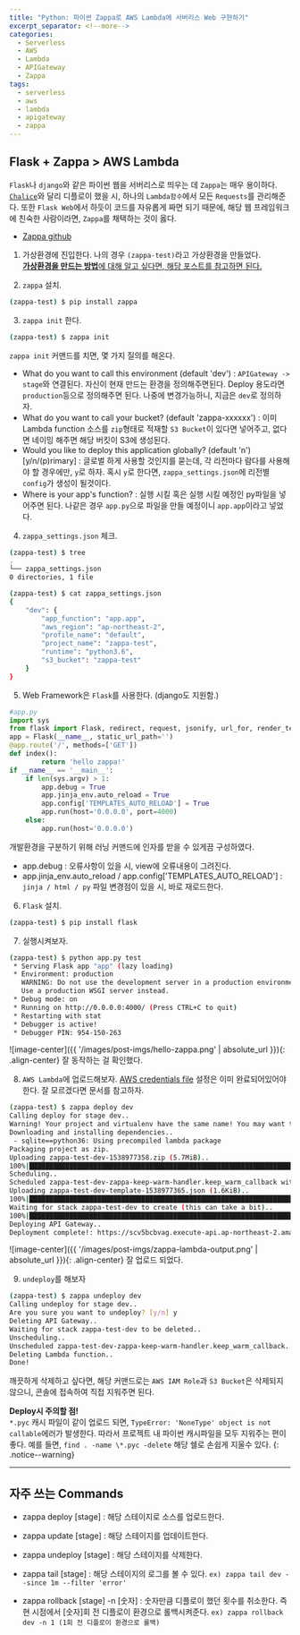 ```yaml
---
title: "Python: 파이썬 Zappa로 AWS Lambda에 서버리스 Web 구현하기"
excerpt_separator: <!--more-->
categories:
  - Serverless
  - AWS
  - Lambda
  - APIGateway
  - Zappa
tags: 
  - serverless
  - aws
  - lambda
  - apigateway
  - zappa
---
```


## Flask + Zappa > AWS Lambda
`Flask`나 `django`와 같은 파이썬 웹을 서버리스로 띄우는 데 `Zappa`는 매우 용이하다. [`Chalice`](https://hidekuma.github.io/python/chalice/serverless/python-chalice/)와 달리 디플로이 했을 시, 하나의 `Lambda함수`에서 모든 `Requests`를 관리해준다. 또한 `Flask Web`에서 하듯이 코드를 자유롭게 짜면 되기 때문에, 해당 웹 프레임워크에 친숙한 사람이라면, `Zappa`를 채택하는 것이 옳다.
* [Zappa github](https://github.com/Miserlou/Zappa)

1. 가상환경에 진입한다. 나의 경우 `(zappa-test)`라고 가상환경을 만들었다. <br>[**가상환경을 만드는 방법**에 대해 알고 싶다면, 해당 포스트를 참고하면 된다.](https://hidekuma.github.io/python/virtualenv/virtualenvwrapper/python-virtualenv-wrapper/)

<!--more-->
2. `zappa` 설치.
```bash
(zappa-test) $ pip install zappa
```

3. `zappa init` 한다.
```bash
(zappa-test) $ zappa init
```
`zappa init` 커맨드를 치면, 몇 가지 질의를 해온다. 
- What do you want to call this environment (default 'dev')
	: `APIGateway -> stage`와 연결된다. 자신이 현재 만드는 환경을 정의해주면된다. Deploy 용도라면 `production`등으로 정의해주면 된다. 나중에 변경가능하니, 지금은 `dev`로 정의하자. 
- What do you want to call your bucket? (default 'zappa-xxxxxx')
	: 이미 Lambda function 소스를 `zip`형태로 적재할 `S3 Bucket`이 있다면 넣어주고, 없다면 네이밍 해주면 해당 버킷이 S3에 생성된다.
- Would you like to deploy this application globally? (default 'n') [y/n/(p)rimary]
	: 글로벌 하게 사용할 것인지를 묻는데, 각 리전마다 람다를 사용해야 할 경우에만, `y`로 하자. 혹시 `y`로 한다면, `zappa_settings.json`에 리전별 `config`가 생성이 될것이다.
- Where is your app's function?
	: 실행 시킬 혹은 실행 시킬 예정인 py파일을 넣어주면 된다. 나같은 경우 `app.py`으로 파일을 만들 예정이니 `app.app`이라고 넣었다.
4. `zappa_settings.json` 체크.
```bash
(zappa-test) $ tree
.
└── zappa_settings.json
0 directories, 1 file
```
```bash
(zappa-test) $ cat zappa_settings.json
{
    "dev": {
        "app_function": "app.app",
        "aws_region": "ap-northeast-2",
        "profile_name": "default",
        "project_name": "zappa-test",
        "runtime": "python3.6",
        "s3_bucket": "zappa-test"
    }
}
```

5. Web Framework은 `Flask`를 사용한다. (django도 지원함.)
```python
#app.py
import sys
from flask import Flask, redirect, request, jsonify, url_for, render_template
app = Flask(__name__, static_url_path='')
@app.route('/', methods=['GET'])
def index():
		return 'hello zappa!'
if __name__ == '__main__':
    if len(sys.argv) > 1:
        app.debug = True
        app.jinja_env.auto_reload = True
        app.config['TEMPLATES_AUTO_RELOAD'] = True
        app.run(host='0.0.0.0', port=4000)
    else:
        app.run(host='0.0.0.0')
```
개발환경을 구분하기 위해 러닝 커맨드에 인자를 받을 수 있게끔 구성하였다. 
- app.debug
	: 오류사항이 있을 시, view에 오류내용이 그려진다.
- app.jinja_env.auto_reload / app.config['TEMPLATES_AUTO_RELOAD'] 
	: `jinja / html / py` 파일 변경점이 있을 시, 바로 재로드한다.

6. `Flask` 설치.
```bash
(zappa-test) $ pip install flask
```

7. 실행시켜보자.
```bash
(zappa-test) $ python app.py test
 * Serving Flask app "app" (lazy loading)
 * Environment: production
   WARNING: Do not use the development server in a production environment.
   Use a production WSGI server instead.
 * Debug mode: on
 * Running on http://0.0.0.0:4000/ (Press CTRL+C to quit)
 * Restarting with stat
 * Debugger is active!
 * Debugger PIN: 954-150-263
```
![image-center]({{ '/images/post-imgs/hello-zappa.png' | absolute_url }}){: .align-center}
잘 동작하는 걸 확인했다.

8. `AWS Lambda`에 업로드해보자.
[AWS credentials file](https://aws.amazon.com/ko/blogs/security/a-new-and-standardized-way-to-manage-credentials-in-the-aws-sdks/) 설정은 이미 완료되어있어야한다. 잘 모르겠다면 문서를 참고하자. 
```bash
(zappa-test) $ zappa deploy dev
Calling deploy for stage dev..
Warning! Your project and virtualenv have the same name! You may want to re-create your venv with a new name, or explicitly define a 'project_name', as this may cause errors.
Downloading and installing dependencies..
 - sqlite==python36: Using precompiled lambda package
Packaging project as zip.
Uploading zappa-test-dev-1538977358.zip (5.7MiB)..
100%|██████████████████████████████████████████████████████████████████████████████████████████████████████████████| 5.95M/5.95M [00:00<00:00, 8.63MB/s]
Scheduling..
Scheduled zappa-test-dev-zappa-keep-warm-handler.keep_warm_callback with expression rate(4 minutes)!
Uploading zappa-test-dev-template-1538977365.json (1.6KiB)..
100%|██████████████████████████████████████████████████████████████████████████████████████████████████████████████| 1.64K/1.64K [00:00<00:00, 47.1KB/s]
Waiting for stack zappa-test-dev to create (this can take a bit)..
100%|████████████████████████████████████████████████████████████████████████████████████████████████████████████████████| 4/4 [00:09<00:00,  2.66s/res]
Deploying API Gateway..
Deployment complete!: https://scv5bcbvag.execute-api.ap-northeast-2.amazonaws.com/dev
```
![image-center]({{ '/images/post-imgs/zappa-lambda-output.png' | absolute_url }}){: .align-center}
잘 업로드 되었다.

9. `undeploy`를 해보자
```bash
(zappa-test) $ zappa undeploy dev
Calling undeploy for stage dev..
Are you sure you want to undeploy? [y/n] y
Deleting API Gateway..
Waiting for stack zappa-test-dev to be deleted..
Unscheduling..
Unscheduled zappa-test-dev-zappa-keep-warm-handler.keep_warm_callback.
Deleting Lambda function..
Done!
```
깨끗하게 삭제하고 싶다면, 해당 커맨드로는 `AWS IAM Role`과 `S3 Bucket`은 삭제되지 않으니, 콘솔에 접속하여 직접 지워주면 된다.

**Deploy시 주의할 점!** <br> `*.pyc` 캐시 파일이 같이 업로드 되면, `TypeError: 'NoneType' object is not callable`에러가 발생한다. 따라서 프로젝트 내 파이썬 캐시파일을 모두 지워주는 편이 좋다. 예를 들면, `find . -name \*.pyc -delete` 해당 쉘로 손쉽게 지울수 있다.
{: .notice--warning}


---
## 자주 쓰는 Commands
- zappa deploy [stage]
: 해당 스테이지로 소스를 업로드한다.

- zappa update [stage]
: 해당 스테이지를 업데이트한다.

- zappa undeploy [stage]
: 해당 스테이지를 삭제한다.

- zappa tail [stage]
: 해당 스테이지의 로그를 볼 수 있다. `ex) zappa tail dev --since 1m --filter 'error'`

- zappa rollback [stage] -n [숫자]
: 숫자만큼 디플로이 했던 횟수를 취소한다. 즉 현 시점에서 [숫자]회 전 디플로이 환경으로 롤백시켜준다. `ex) zappa rollback dev -n 1 (1회 전 디플로이 환경으로 롤백)`

